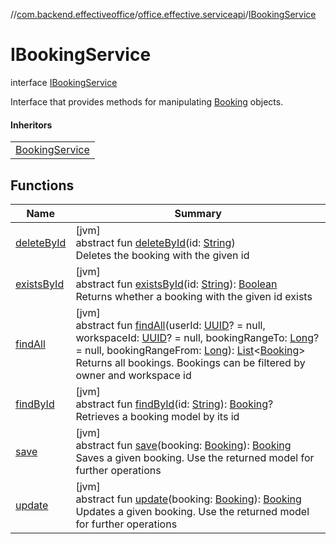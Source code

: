 //[com.backend.effectiveoffice](IdeaProjects/labs-office-elevator/effectiveOfficeBackend/documentation/gfm/index.md)/[office.effective.serviceapi](IdeaProjects/labs-office-elevator/effectiveOfficeBackend/documentation/gfm/com.backend.effectiveoffice/office.effective.serviceapi/index.md)/[IBookingService](IdeaProjects/labs-office-elevator/effectiveOfficeBackend/documentation/gfm/com.backend.effectiveoffice/office.effective.serviceapi/-i-booking-service/index.md)

# IBookingService

interface [IBookingService](IdeaProjects/labs-office-elevator/effectiveOfficeBackend/documentation/gfm/com.backend.effectiveoffice/office.effective.serviceapi/-i-booking-service/index.md)

Interface that provides methods for manipulating [Booking](IdeaProjects/labs-office-elevator/effectiveOfficeBackend/documentation/gfm/com.backend.effectiveoffice/office.effective.model/-booking/index.md) objects.

#### Inheritors

| |
|---|
| [BookingService](IdeaProjects/labs-office-elevator/effectiveOfficeBackend/documentation/gfm/com.backend.effectiveoffice/office.effective.features.booking.service/-booking-service/index.md) |

## Functions

| Name | Summary |
|---|---|
| [deleteById](IdeaProjects/labs-office-elevator/effectiveOfficeBackend/documentation/gfm/com.backend.effectiveoffice/office.effective.serviceapi/-i-booking-service/delete-by-id.md) | [jvm]<br>abstract fun [deleteById](IdeaProjects/labs-office-elevator/effectiveOfficeBackend/documentation/gfm/com.backend.effectiveoffice/office.effective.serviceapi/-i-booking-service/delete-by-id.md)(id: [String](https://kotlinlang.org/api/latest/jvm/stdlib/kotlin/-string/index.html))<br>Deletes the booking with the given id |
| [existsById](IdeaProjects/labs-office-elevator/effectiveOfficeBackend/documentation/gfm/com.backend.effectiveoffice/office.effective.serviceapi/-i-booking-service/exists-by-id.md) | [jvm]<br>abstract fun [existsById](IdeaProjects/labs-office-elevator/effectiveOfficeBackend/documentation/gfm/com.backend.effectiveoffice/office.effective.serviceapi/-i-booking-service/exists-by-id.md)(id: [String](https://kotlinlang.org/api/latest/jvm/stdlib/kotlin/-string/index.html)): [Boolean](https://kotlinlang.org/api/latest/jvm/stdlib/kotlin/-boolean/index.html)<br>Returns whether a booking with the given id exists |
| [findAll](IdeaProjects/labs-office-elevator/effectiveOfficeBackend/documentation/gfm/com.backend.effectiveoffice/office.effective.serviceapi/-i-booking-service/find-all.md) | [jvm]<br>abstract fun [findAll](IdeaProjects/labs-office-elevator/effectiveOfficeBackend/documentation/gfm/com.backend.effectiveoffice/office.effective.serviceapi/-i-booking-service/find-all.md)(userId: [UUID](https://docs.oracle.com/javase/8/docs/api/java/util/UUID.html)? = null, workspaceId: [UUID](https://docs.oracle.com/javase/8/docs/api/java/util/UUID.html)? = null, bookingRangeTo: [Long](https://kotlinlang.org/api/latest/jvm/stdlib/kotlin/-long/index.html)? = null, bookingRangeFrom: [Long](https://kotlinlang.org/api/latest/jvm/stdlib/kotlin/-long/index.html)): [List](https://kotlinlang.org/api/latest/jvm/stdlib/kotlin.collections/-list/index.html)&lt;[Booking](IdeaProjects/labs-office-elevator/effectiveOfficeBackend/documentation/gfm/com.backend.effectiveoffice/office.effective.model/-booking/index.md)&gt;<br>Returns all bookings. Bookings can be filtered by owner and workspace id |
| [findById](IdeaProjects/labs-office-elevator/effectiveOfficeBackend/documentation/gfm/com.backend.effectiveoffice/office.effective.serviceapi/-i-booking-service/find-by-id.md) | [jvm]<br>abstract fun [findById](IdeaProjects/labs-office-elevator/effectiveOfficeBackend/documentation/gfm/com.backend.effectiveoffice/office.effective.serviceapi/-i-booking-service/find-by-id.md)(id: [String](https://kotlinlang.org/api/latest/jvm/stdlib/kotlin/-string/index.html)): [Booking](IdeaProjects/labs-office-elevator/effectiveOfficeBackend/documentation/gfm/com.backend.effectiveoffice/office.effective.model/-booking/index.md)?<br>Retrieves a booking model by its id |
| [save](IdeaProjects/labs-office-elevator/effectiveOfficeBackend/documentation/gfm/com.backend.effectiveoffice/office.effective.serviceapi/-i-booking-service/save.md) | [jvm]<br>abstract fun [save](IdeaProjects/labs-office-elevator/effectiveOfficeBackend/documentation/gfm/com.backend.effectiveoffice/office.effective.serviceapi/-i-booking-service/save.md)(booking: [Booking](IdeaProjects/labs-office-elevator/effectiveOfficeBackend/documentation/gfm/com.backend.effectiveoffice/office.effective.model/-booking/index.md)): [Booking](IdeaProjects/labs-office-elevator/effectiveOfficeBackend/documentation/gfm/com.backend.effectiveoffice/office.effective.model/-booking/index.md)<br>Saves a given booking. Use the returned model for further operations |
| [update](IdeaProjects/labs-office-elevator/effectiveOfficeBackend/documentation/gfm/com.backend.effectiveoffice/office.effective.serviceapi/-i-booking-service/update.md) | [jvm]<br>abstract fun [update](IdeaProjects/labs-office-elevator/effectiveOfficeBackend/documentation/gfm/com.backend.effectiveoffice/office.effective.serviceapi/-i-booking-service/update.md)(booking: [Booking](IdeaProjects/labs-office-elevator/effectiveOfficeBackend/documentation/gfm/com.backend.effectiveoffice/office.effective.model/-booking/index.md)): [Booking](IdeaProjects/labs-office-elevator/effectiveOfficeBackend/documentation/gfm/com.backend.effectiveoffice/office.effective.model/-booking/index.md)<br>Updates a given booking. Use the returned model for further operations |
